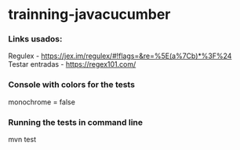 # trainning-javacucumber


### Links usados:

Regulex - https://jex.im/regulex/#!flags=&re=%5E(a%7Cb)*%3F%24  
Testar entradas - https://regex101.com/


### Console with colors for the tests
monochrome = false

### Running the tests in command line
mvn test
